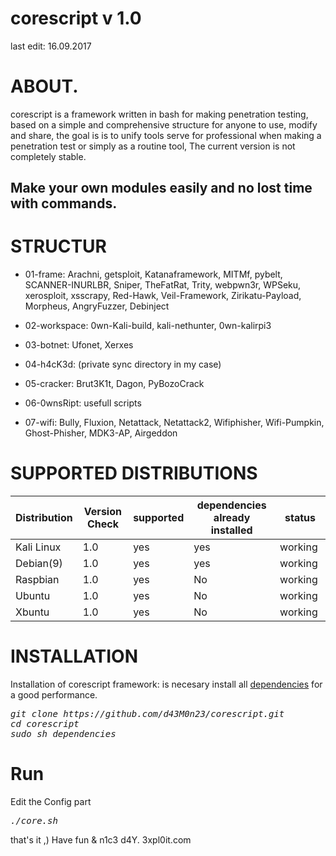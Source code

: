 # corescript v 1.0
last edit: 16.09.2017
# ABOUT.

corescript is a framework written in bash for making penetration testing, based on a simple and comprehensive structure for anyone to use, modify and share, the goal is is to unify tools serve for professional when making a penetration test or simply as a routine tool, The current version is not completely stable.

## Make your own modules easily and no lost time with commands.


# STRUCTUR

<ul><li>01-frame: Arachni, getsploit, Katanaframework, MITMf, pybelt, SCANNER-INURLBR, Sniper, TheFatRat, Trity, webpwn3r, WPSeku, xerosploit, xsscrapy, Red-Hawk, Veil-Framework, Zirikatu-Payload, Morpheus, AngryFuzzer, Debinject</li></ul>	
<ul><li>02-workspace: 0wn-Kali-build, kali-nethunter, 0wn-kalirpi3</li></ul>
<ul><li>03-botnet: Ufonet, Xerxes</li></ul>
<ul><li>04-h4cK3d: (private sync directory in my case)</li></ul>
<ul><li>05-cracker: Brut3K1t, Dagon, PyBozoCrack</li></ul>
<ul><li>06-0wnsRipt: usefull scripts</li></ul>
<ul><li>07-wifi: Bully, Fluxion, Netattack, Netattack2, Wifiphisher, Wifi-Pumpkin, Ghost-Phisher, MDK3-AP, Airgeddon</li></ul>


# SUPPORTED DISTRIBUTIONS
|Distribution | Version Check | supported | dependencies already installed |status |
----------|-------|------|------|-------|
|Kali Linux|1.0 | yes| yes | working   |
|Debian(9)|1.0 | yes| yes | working   |
|Raspbian|1.0 |yes|No|working   |
|Ubuntu|1.0 |yes|No|working   |
|Xbuntu|1.0 |yes|No|working  |

# INSTALLATION
Installation of corescript framework: is necesary install all [dependencies](https://github.com/d43M0n23/corescript/wiki/Requisites) for a good performance.
<pre><i><n>git clone https://github.com/d43M0n23/corescript.git
cd corescript
sudo sh dependencies
</pre></i></n>
# Run
Edit the Config part
<pre><i><n>./core.sh</pre></i></n>

that's it ,)
Have fun & n1c3 d4Y. 3xpl0it.com

